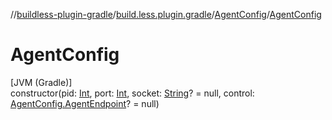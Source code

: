 //[buildless-plugin-gradle](../../../index.md)/[build.less.plugin.gradle](../index.md)/[AgentConfig](index.md)/[AgentConfig](-agent-config.md)

# AgentConfig

[JVM (Gradle)]\
constructor(pid: [Int](https://kotlinlang.org/api/latest/jvm/stdlib/kotlin/-int/index.html), port: [Int](https://kotlinlang.org/api/latest/jvm/stdlib/kotlin/-int/index.html), socket: [String](https://kotlinlang.org/api/latest/jvm/stdlib/kotlin/-string/index.html)? = null, control: [AgentConfig.AgentEndpoint](-agent-endpoint/index.md)? = null)
